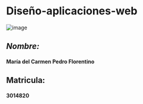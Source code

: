 # Diseño-aplicaciones-web
![image](https://github.com/Maricarmen25/Dise-o-aplicaciones-web/assets/157861060/d7574421-3e16-40cd-bf50-bedac0aa9295)
## *Nombre:*
#### María del Carmen Pedro Florentino	
## Matricula:
#### 3014820





